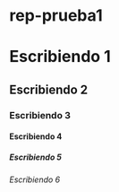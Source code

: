 # rep-prueba1
# Escribiendo 1
## Escribiendo 2
### Escribiendo 3
#### Escribiendo 4
##### Escribiendo 5
###### Escribiendo 6
